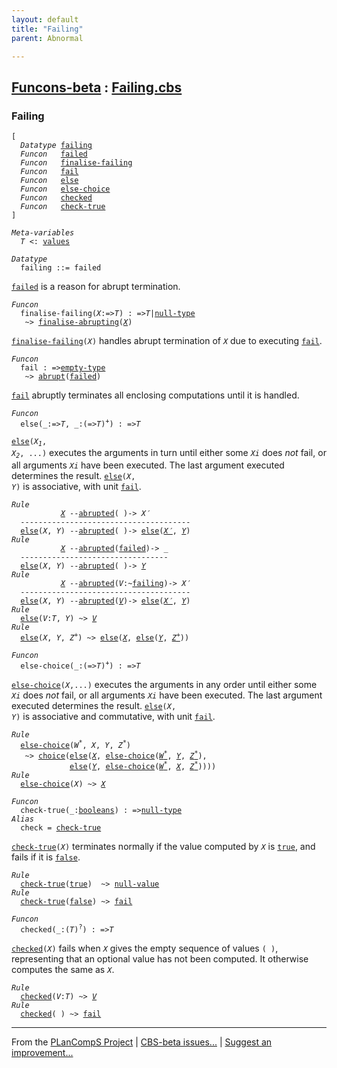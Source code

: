 ```yaml
---
layout: default
title: "Failing"
parent: Abnormal

---
```


[Funcons-beta] : [Failing.cbs]
-----------------------------

### Failing

<div class="highlighter-rouge"><pre class="highlight"><code>[
  <i class="keyword">Datatype</i> <span class="name"><a href="#Name_failing">failing</a></span>
  <i class="keyword">Funcon</i>   <span class="name"><a href="#Name_failed">failed</a></span>
  <i class="keyword">Funcon</i>   <span class="name"><a href="#Name_finalise-failing">finalise-failing</a></span>
  <i class="keyword">Funcon</i>   <span class="name"><a href="#Name_fail">fail</a></span>
  <i class="keyword">Funcon</i>   <span class="name"><a href="#Name_else">else</a></span>
  <i class="keyword">Funcon</i>   <span class="name"><a href="#Name_else-choice">else-choice</a></span>
  <i class="keyword">Funcon</i>   <span class="name"><a href="#Name_checked">checked</a></span>
  <i class="keyword">Funcon</i>   <span class="name"><a href="#Name_check-true">check-true</a></span>
]</code></pre></div>



<div class="highlighter-rouge"><pre class="highlight"><code><i class="keyword">Meta-variables</i>
  <span id="PartVariable_T"><i class="var">T</i></span> <: <span class="name"><a href="../../../Values/Value-Types/index.html#Name_values">values</a></span></code></pre></div>



<div class="highlighter-rouge"><pre class="highlight"><code><i class="keyword">Datatype</i>
  <span class="name"><span id="Name_failing">failing</span></span> ::= <span id="Name_failed">failed</span></code></pre></div>

  <code><span class="name"><a href="#Name_failed">failed</a></span></code> is a reason for abrupt termination.



<div class="highlighter-rouge"><pre class="highlight"><code><i class="keyword">Funcon</i>
  <span class="name"><span id="Name_finalise-failing">finalise-failing</span></span>(<span id="Variable88_X"><i class="var">X</i></span>:=><span id="Variable93_T"><i class="var">T</i></span>) : =><span id="Variable108_T"><i class="var">T</i></span>|<span class="name"><a href="../../../Values/Primitive/Null/index.html#Name_null-type">null-type</a></span>
   ~> <span class="name"><a href="../Abrupting/index.html#Name_finalise-abrupting">finalise-abrupting</a></span>(<a href="#Variable88_X"><i class="var">X</i></a>)</code></pre></div>


  <code><span class="name"><a href="#Name_finalise-failing">finalise-failing</a></span>(<i class="var">X</i>)</code> handles abrupt termination of <code><i class="var">X</i></code> due to executing <code><span class="name"><a href="#Name_fail">fail</a></span></code>.



<div class="highlighter-rouge"><pre class="highlight"><code><i class="keyword">Funcon</i>
  <span class="name"><span id="Name_fail">fail</span></span> : =><span class="name"><a href="../../../Values/Value-Types/index.html#Name_empty-type">empty-type</a></span>
   ~> <span class="name"><a href="../Abrupting/index.html#Name_abrupt">abrupt</a></span>(<span class="name"><a href="#Name_failed">failed</a></span>)</code></pre></div>


  <code><span class="name"><a href="#Name_fail">fail</a></span></code> abruptly terminates all enclosing computations until it is handled.



<div class="highlighter-rouge"><pre class="highlight"><code><i class="keyword">Funcon</i>
  <span class="name"><span id="Name_else">else</span></span>(_:=><span id="Variable220_T"><i class="var">T</i></span>, _:(=><span id="Variable233_T"><i class="var">T</i></span>)<sup class="sup">+</sup>) : =><span id="Variable256_T"><i class="var">T</i></span></code></pre></div>

  <code><span class="name"><a href="#Name_else">else</a></span>(<i class="var">X<sub class="sub">1</sub></i>, <i class="var">X<sub class="sub">2</sub></i>, ...)</code> executes the arguments in turn until either some
  <code><i class="var">Xi</i></code> does *not* fail, or all arguments <code><i class="var">Xi</i></code> have been executed.
  The last argument executed determines the result.
  <code><span class="name"><a href="#Name_else">else</a></span>(<i class="var">X</i>, <i class="var">Y</i>)</code> is associative, with unit <code><span class="name"><a href="#Name_fail">fail</a></span></code>.

<div class="highlighter-rouge"><pre class="highlight"><code><i class="keyword">Rule</i>
           <a href="#Variable409_X"><i class="var">X</i></a> --<span class="ent-name"><a href="../Abrupting/index.html#Name_abrupted">abrupted</a></span>( )-> <span id="Variable396_X'"><i class="var">X&prime;</i></span>
  --------------------------------------
  <span class="name"><a href="#Name_else">else</a></span>(<span id="Variable409_X"><i class="var">X</i></span>, <span id="Variable414_Y"><i class="var">Y</i></span>) --<span class="ent-name"><a href="../Abrupting/index.html#Name_abrupted">abrupted</a></span>( )-> <span class="name"><a href="#Name_else">else</a></span>(<a href="#Variable396_X'"><i class="var">X&prime;</i></a>, <a href="#Variable414_Y"><i class="var">Y</i></a>)
<i class="keyword">Rule</i>
           <a href="#Variable496_X"><i class="var">X</i></a> --<span class="ent-name"><a href="../Abrupting/index.html#Name_abrupted">abrupted</a></span>(<span class="name"><a href="#Name_failed">failed</a></span>)-> _
  ---------------------------------
  <span class="name"><a href="#Name_else">else</a></span>(<span id="Variable496_X"><i class="var">X</i></span>, <span id="Variable501_Y"><i class="var">Y</i></span>) --<span class="ent-name"><a href="../Abrupting/index.html#Name_abrupted">abrupted</a></span>( )-> <a href="#Variable501_Y"><i class="var">Y</i></a>
<i class="keyword">Rule</i>
           <a href="#Variable578_X"><i class="var">X</i></a> --<span class="ent-name"><a href="../Abrupting/index.html#Name_abrupted">abrupted</a></span>(<span id="Variable544_V"><i class="var">V</i></span>:~<span class="name"><a href="#Name_failing">failing</a></span>)-> <span id="Variable565_X'"><i class="var">X&prime;</i></span>
  --------------------------------------
  <span class="name"><a href="#Name_else">else</a></span>(<span id="Variable578_X"><i class="var">X</i></span>, <span id="Variable583_Y"><i class="var">Y</i></span>) --<span class="ent-name"><a href="../Abrupting/index.html#Name_abrupted">abrupted</a></span>(<a href="#Variable544_V"><i class="var">V</i></a>)-> <span class="name"><a href="#Name_else">else</a></span>(<a href="#Variable565_X'"><i class="var">X&prime;</i></a>, <a href="#Variable583_Y"><i class="var">Y</i></a>)
<i class="keyword">Rule</i>
  <span class="name"><a href="#Name_else">else</a></span>(<span id="Variable638_V"><i class="var">V</i></span>:<i class="var">T</i>, <span id="Variable649_Y"><i class="var">Y</i></span>) ~> <a href="#Variable638_V"><i class="var">V</i></a>
<i class="keyword">Rule</i>
  <span class="name"><a href="#Name_else">else</a></span>(<span id="Variable670_X"><i class="var">X</i></span>, <span id="Variable675_Y"><i class="var">Y</i></span>, <span id="Variable681_Z+"><i class="var">Z<sup class="sup">+</sup></i></span>) ~> <span class="name"><a href="#Name_else">else</a></span>(<a href="#Variable670_X"><i class="var">X</i></a>, <span class="name"><a href="#Name_else">else</a></span>(<a href="#Variable675_Y"><i class="var">Y</i></a>, <a href="#Variable681_Z+"><i class="var">Z<sup class="sup">+</sup></i></a>))</code></pre></div>



<div class="highlighter-rouge"><pre class="highlight"><code><i class="keyword">Funcon</i>
  <span class="name"><span id="Name_else-choice">else-choice</span></span>(_:(=><span id="Variable734_T"><i class="var">T</i></span>)<sup class="sup">+</sup>) : =><span id="Variable756_T"><i class="var">T</i></span></code></pre></div>

  <code><span class="name"><a href="#Name_else-choice">else-choice</a></span>(<i class="var">X</i>,...)</code> executes the arguments in any order until either some
  <code><i class="var">Xi</i></code> does *not* fail, or all arguments <code><i class="var">Xi</i></code> have been executed.
  The last argument executed determines the result.
  <code><span class="name"><a href="#Name_else">else</a></span>(<i class="var">X</i>, <i class="var">Y</i>)</code> is associative and commutative, with unit <code><span class="name"><a href="#Name_fail">fail</a></span></code>.

<div class="highlighter-rouge"><pre class="highlight"><code><i class="keyword">Rule</i>
  <span class="name"><a href="#Name_else-choice">else-choice</a></span>(<span id="Variable870_W*"><i class="var">W<sup class="sup">*</sup></i></span>, <span id="Variable875_X"><i class="var">X</i></span>, <span id="Variable880_Y"><i class="var">Y</i></span>, <span id="Variable886_Z*"><i class="var">Z<sup class="sup">*</sup></i></span>)
   ~> <span class="name"><a href="../../Normal/Flowing/index.html#Name_choice">choice</a></span>(<span class="name"><a href="#Name_else">else</a></span>(<a href="#Variable875_X"><i class="var">X</i></a>, <span class="name"><a href="#Name_else-choice">else-choice</a></span>(<a href="#Variable870_W*"><i class="var">W<sup class="sup">*</sup></i></a>, <a href="#Variable880_Y"><i class="var">Y</i></a>, <a href="#Variable886_Z*"><i class="var">Z<sup class="sup">*</sup></i></a>), 
             <span class="name"><a href="#Name_else">else</a></span>(<a href="#Variable880_Y"><i class="var">Y</i></a>, <span class="name"><a href="#Name_else-choice">else-choice</a></span>(<a href="#Variable870_W*"><i class="var">W<sup class="sup">*</sup></i></a>, <a href="#Variable875_X"><i class="var">X</i></a>, <a href="#Variable886_Z*"><i class="var">Z<sup class="sup">*</sup></i></a>))))
<i class="keyword">Rule</i>
  <span class="name"><a href="#Name_else-choice">else-choice</a></span>(<span id="Variable990_X"><i class="var">X</i></span>) ~> <a href="#Variable990_X"><i class="var">X</i></a></code></pre></div>

<div class="highlighter-rouge"><pre class="highlight"><code><i class="keyword">Funcon</i>
  <span class="name"><span id="Name_check-true">check-true</span></span>(_:<span class="name"><a href="../../../Values/Primitive/Booleans/index.html#Name_booleans">booleans</a></span>) : =><span class="name"><a href="../../../Values/Primitive/Null/index.html#Name_null-type">null-type</a></span>
<i class="keyword">Alias</i>
  <span class="name"><span id="Name_check">check</span></span> = <span class="name"><a href="#Name_check-true">check-true</a></span></code></pre></div>


  <code><span class="name"><a href="#Name_check-true">check-true</a></span>(<i class="var">X</i>)</code> terminates normally if the value computed by <code><i class="var">X</i></code> is <code><span class="name"><a href="../../../Values/Primitive/Booleans/index.html#Name_true">true</a></span></code>,
  and fails if it is <code><span class="name"><a href="../../../Values/Primitive/Booleans/index.html#Name_false">false</a></span></code>.

<div class="highlighter-rouge"><pre class="highlight"><code><i class="keyword">Rule</i>
  <span class="name"><a href="#Name_check-true">check-true</a></span>(<span class="name"><a href="../../../Values/Primitive/Booleans/index.html#Name_true">true</a></span>)  ~> <span class="name"><a href="../../../Values/Primitive/Null/index.html#Name_null-value">null-value</a></span>
<i class="keyword">Rule</i>
  <span class="name"><a href="#Name_check-true">check-true</a></span>(<span class="name"><a href="../../../Values/Primitive/Booleans/index.html#Name_false">false</a></span>) ~> <span class="name"><a href="#Name_fail">fail</a></span></code></pre></div>



<div class="highlighter-rouge"><pre class="highlight"><code><i class="keyword">Funcon</i> 
  <span class="name"><span id="Name_checked">checked</span></span>(_:(<span id="Variable1123_T"><i class="var">T</i></span>)<sup class="sup">?</sup>) : =><span id="Variable1144_T"><i class="var">T</i></span></code></pre></div>

  <code><span class="name"><a href="#Name_checked">checked</a></span>(<i class="var">X</i>)</code> fails when <code><i class="var">X</i></code> gives the empty sequence of values <code>( )</code>,
  representing that an optional value has not been computed. It otherwise
  computes the same as <code><i class="var">X</i></code>.

<div class="highlighter-rouge"><pre class="highlight"><code><i class="keyword">Rule</i>
  <span class="name"><a href="#Name_checked">checked</a></span>(<span id="Variable1217_V"><i class="var">V</i></span>:<i class="var">T</i>) ~> <a href="#Variable1217_V"><i class="var">V</i></a>
<i class="keyword">Rule</i>
  <span class="name"><a href="#Name_checked">checked</a></span>( ) ~> <span class="name"><a href="#Name_fail">fail</a></span></code></pre></div>



____

From the [PLanCompS Project] | [CBS-beta issues...] | [Suggest an improvement...]

[Failing.cbs]: Failing.cbs 
  "CBS SOURCE FILE"
[Funcons-beta]: /CBS-beta/docs/Funcons-beta
  "FUNCONS-BETA"
[Unstable-Funcons-beta]: /CBS-beta/docs/Unstable-Funcons-beta
  "UNSTABLE-FUNCONS-BETA"
[Languages-beta]: /CBS-beta/docs/Languages-beta
  "LANGUAGES-BETA"
[Unstable-Languages-beta]: /CBS-beta/docs/Unstable-Languages-beta
  "UNSTABLE-LANGUAGES-BETA"
[CBS-beta]: /CBS-beta "CBS-BETA"
[PLanCompS Project]: https://plancomps.github.io
  "PROGRAMMING LANGUAGE COMPONENTS AND SPECIFICATIONS PROJECT HOME PAGE"
[CBS-beta issues...]: https://github.com/plancomps/CBS-beta/issues
  "CBS-BETA ISSUE REPORTS ON GITHUB"
[Suggest an improvement...]: mailto:plancomps@gmail.com?Subject=CBS-beta%20-%20comment&Body=Re%3A%20CBS-beta%20specification%20at%20Computations/Abnormal/Failing/Failing.cbs%0A%0AComment/Query/Issue/Suggestion%3A%0A%0A%0ASignature%3A%0A 
  "GENERATE AN EMAIL TEMPLATE"
